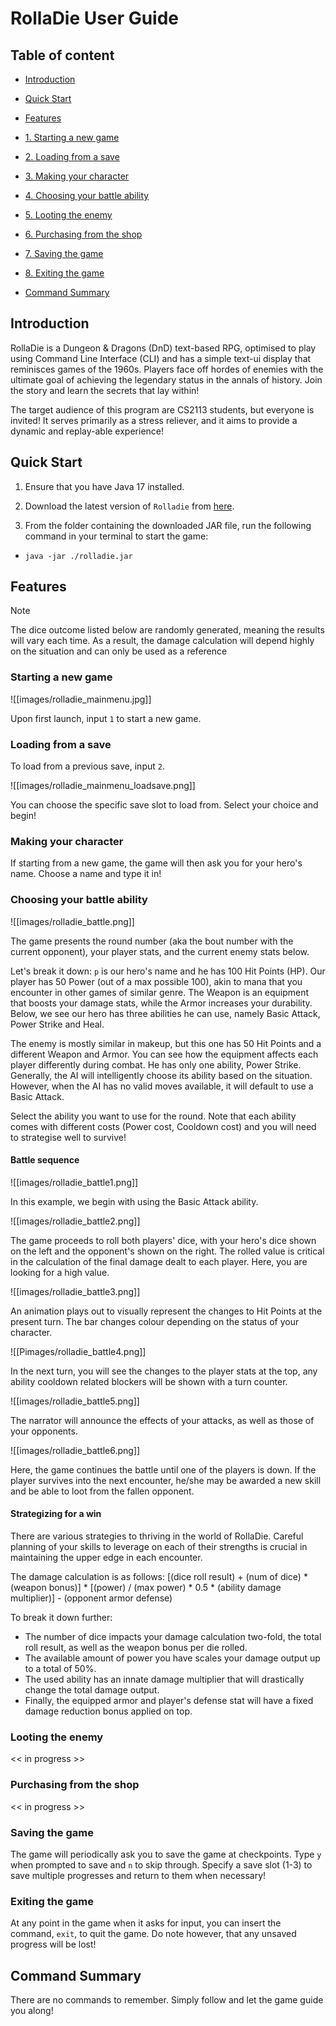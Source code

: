 # RollaDie User Guide

## Table of content

- [Introduction](#introduction-)

- [Quick Start](#quick-start-)

- [Features](#features-)

- [1. Starting a new game](#starting-a-new-game-)

- [2. Loading from a save](#loading-from-a-save-)

- [3. Making your character](#making-your-character-)

- [4. Choosing your battle ability](#choosing-your-battle-ability-)

- [5. Looting the enemy](#looting-the-enemy-)

- [6. Purchasing from the shop](#purchasing-from-the-shop-)

- [7. Saving the game](#saving-the-game-)

- [8. Exiting the game](#exiting-the-game-)

- [Command Summary](#command-summary)

## Introduction

RollaDie is a Dungeon & Dragons (DnD) text-based RPG, optimised to play using Command Line Interface (CLI) and has a simple text-ui display that reminisces games of the 1960s. Players face off hordes of enemies with the ultimate goal of achieving the legendary status in the annals of history. Join the story and learn the secrets that lay within!

The target audience of this program are CS2113 students, but everyone is invited! It serves primarily as a stress reliever, and it aims to provide a dynamic and replay-able experience!


## Quick Start

1. Ensure that you have Java 17 installed.

2. Download the latest version of `Rolladie` from [here](https://github.com/AY2425S2-CS2113-T13-4/tp/releases/).

3. From the folder containing the downloaded JAR file, run the following command in your terminal to start the game:
- `java -jar ./rolladie.jar`

## Features

> [!NOTE]
> The dice outcome listed below are randomly generated, meaning the results will vary each time. As a result, the damage calculation will depend highly on the situation and can only be used as a reference

### Starting a new game

  ![[images/rolladie_mainmenu.jpg]]

Upon first launch, input `1` to start a new game.
### Loading from a save

To load from a previous save, input `2`.

![[images/rolladie_mainmenu_loadsave.png]]

You can choose the specific save slot to load from. Select your choice and begin!
### Making your character

If starting from a new game, the game will then ask you for your hero's name. Choose a name and type it in!
### Choosing your battle ability

![[images/rolladie_battle.png]]

The game presents the round number (aka the bout number with the current opponent), your player stats, and the current enemy stats below.

Let's break it down:
`p` is our hero's name and he has 100 Hit Points (HP). Our player has 50 Power (out of a max possible 100), akin to mana that you encounter in other games of similar genre. The Weapon is an equipment that boosts your damage stats, while the Armor increases your durability. Below, we see our hero has three abilities he can use, namely Basic Attack, Power Strike and Heal.

The enemy is mostly similar in makeup, but this one has 50 Hit Points and a different Weapon and Armor. You can see how the equipment affects each player differently during combat. He has only one ability, Power Strike. Generally, the AI will intelligently choose its ability based on the situation. However, when the AI has no valid moves available, it will default to use a Basic Attack.

Select the ability you want to use for the round. Note that each ability comes with different costs (Power cost, Cooldown cost) and you will need to strategise well to survive!

#### Battle sequence

![[images/rolladie_battle1.png]]

In this example, we begin with using the Basic Attack ability.

![[images/rolladie_battle2.png]]

The game proceeds to roll both players' dice, with your hero's dice shown on the left and the opponent's shown on the right. The rolled value is critical in the calculation of the final damage dealt to each player. Here, you are looking for a high value.

![[images/rolladie_battle3.png]]

An animation plays out to visually represent the changes to Hit Points at the present turn. The bar changes colour depending on the status of your character.

![[Pimages/rolladie_battle4.png]]

In the next turn, you will see the changes to the player stats at the top, any ability cooldown related blockers will be shown with a turn counter.

![[images/rolladie_battle5.png]]

The narrator will announce the effects of your attacks, as well as those of your opponents.

![[images/rolladie_battle6.png]]

Here, the game continues the battle until one of the players is down. If the player survives into the next encounter, he/she may be awarded a new skill and be able to loot from the fallen opponent.
#### Strategizing for a win

There are various strategies to thriving in the world of RollaDie. Careful planning of your skills to leverage on each of their strengths is crucial in maintaining the upper edge in each encounter.

The damage calculation is as follows:
\[(dice roll result) + (num of dice) * (weapon bonus)] * \[(power) / (max power) * 0.5 * (ability damage multiplier)] - (opponent armor defense)

To break it down further:
- The number of dice impacts your damage calculation two-fold, the total roll result, as well as the weapon bonus per die rolled.
- The available amount of power you have scales your damage output up to a total of 50%.
- The used ability has an innate damage multiplier that will drastically change the total damage output.
- Finally, the equipped armor and player's defense stat will have a fixed damage reduction bonus applied on top.
### Looting the enemy

<< in progress >>

### Purchasing from the shop

<< in progress >>

### Saving the game

The game will periodically ask you to save the game at checkpoints. Type `y` when prompted to save and `n` to skip through. Specify a save slot (1-3) to save multiple progresses and return to them when necessary!

### Exiting the game

At any point in the game when it asks for input, you can insert the command, `exit`, to quit the game. Do note however, that any unsaved progress will be lost!

## Command Summary

There are no commands to remember. Simply follow and let the game guide you along!
